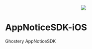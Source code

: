 <div style="text-align:center;"><img src ="http://i.imgur.com/yDr7WeL.png" /></div>


# AppNoticeSDK-iOS
Ghostery AppNoticeSDK

